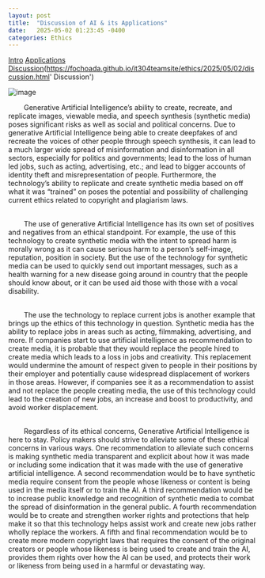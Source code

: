 ```yaml
---
layout: post
title:  "Discussion of AI & its Applications"
date:   2025-05-02 01:23:45 -0400
categories: Ethics
---
```

<div class="triangle"></div>

[Intro](https://fochoada.github.io/it304teamsite/ethics/2025/05/02/intro.html 'Intro')
[Applications](https://fochoada.github.io/it304teamsite/ethics/2025/05/02/application.html 'Applications')
[Discussion](https://fochoada.github.io/it304teamsite/ethics/2025/05/02/discussion.html' Discussion')

[discussion]: # 
![image](/it304teamsite/assets/images/intro3.png) <br />

&nbsp;&nbsp;&nbsp;&nbsp;&nbsp;&nbsp;&nbsp;&nbsp;Generative Artificial Intelligence’s ability to create, recreate, and replicate images, viewable media, and speech synthesis (synthetic media) poses significant risks as well as social and political concerns. Due to generative Artificial Intelligence being able to create deepfakes of and recreate the voices of other people through speech synthesis, it can lead to a much larger wide spread of misinformation and disinformation in all sectors, especially for politics and governments; lead to the loss of human led jobs, such as acting, advertising, etc.; and lead to bigger accounts of identity theft and misrepresentation of people. Furthermore, the technology’s ability to replicate and create synthetic media based on off what it was “trained” on poses the potential and possibility of challenging current ethics related to copyright and plagiarism laws.

<br />&nbsp;&nbsp;&nbsp;&nbsp;&nbsp;&nbsp;&nbsp;&nbsp;The use of generative Artificial Intelligence has its own set of positives and negatives from an ethical standpoint. For example, the use of this technology to create synthetic media with the intent to spread harm is morally wrong as it can cause serious harm to a person’s self-image, reputation, position in society. But the use of the technology for synthetic media can be used to quickly send out important messages, such as a health warning for a new disease going around in country that the people should know about, or it can be used aid those with those with a vocal disability.

<br />&nbsp;&nbsp;&nbsp;&nbsp;&nbsp;&nbsp;&nbsp;&nbsp;The use the technology to replace current jobs is another example that brings up the ethics of this technology in question.  Synthetic media has the ability to replace jobs in areas such as acting, filmmaking, advertising, and more. If companies start to use artificial intelligence as recommendation to create media, it is probable that they would replace the people hired to create media which leads to a loss in jobs and creativity. This replacement would undermine the amount of respect given to people in their positions by their employer and potentially cause widespread displacement of workers in those areas. However, if companies see it as a recommendation to assist and not replace the people creating media, the use of this technology could lead to the creation of new jobs, an increase and boost to productivity, and avoid worker displacement.

<br />&nbsp;&nbsp;&nbsp;&nbsp;&nbsp;&nbsp;&nbsp;&nbsp;Regardless of its ethical concerns, Generative Artificial Intelligence is here to stay. Policy makers should strive to alleviate some of these ethical concerns in various ways. One recommendation to alleviate such concerns is making synthetic media transparent and explicit about how it was made or including some indication that it was made with the use of generative artificial intelligence.  A second recommendation would be to have synthetic media require consent from the people whose likeness or content is being used in the media itself or to train the AI. A third recommendation would be to increase public knowledge and recognition of synthetic media to combat the spread of disinformation in the general public. A fourth recommendation would be to create and strengthen worker rights and protections that help make it so that this technology helps assist work and create new jobs rather wholly replace the workers. A fifth and final recommendation would be to create more modern copyright laws that requires the consent of the original creators or people whose likeness is being used to create and train the AI,  provides them rights over how the AI can be used, and protects their work or likeness from being used in a harmful or devastating way.


